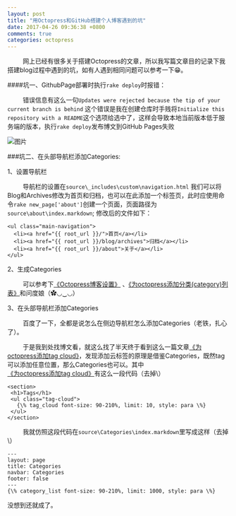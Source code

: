 ```yaml
---
layout: post
title: "用Octopress和GitHub搭建个人博客遇到的坑"
date: 2017-04-26 09:36:38 +0800
comments: true
categories: octopress
---
```

     网上已经有很多关于搭建Octopress的文章，所以我写篇文章目的记录下我搭建blog过程中遇到的坑，如有人遇到相同问题可以参考一下😁。<!--more-->


####坑一、GithubPage部署时执行```rake deploy```时报错：

     错误信息有这么一句```Updates were rejected because the tip of your current branch is behind```
这个错误是我在创建仓库时手贱将```Initialize this repository with a README```这个选项给选中了，这样会导致本地当前版本低于服务端的版本，执行```rake deploy```发布博文到GitHub Pages失败

 ![图片](https://haifengwei.github.io/images/Snip20170426_2.png)
 

###坑二、在头部导航栏添加Categories:
 
1、设置导航栏

     导航栏的设置在```source\_includes\custom\navigation.html```
我们可以将Blog和Archives修改为首页和归档，也可以在此添加一个标签页，此时应使用命令```rake new_page['about']```创建一个页面，页面路径为```source\about\index.markdown```;
修改后的文件如下：

```
<ul class="main-navigation"> 
  <li><a href="{{ root_url }}/">首页</a></li> 
  <li><a href="{{ root_url }}/blog/archives">归档</a></li> 
  <li><a href="{{ root_url }}/about">关于</a></li> 
</ul>
```

2、生成Categories

     可以参考下[《Octopress博客设置》](http://fwhyy.com/2013/05/octopress-blog-setting/) 、[《为octopress添加分类(category)列表》](http://codemacro.com/2012/07/18/add-category-list-to-octopress/)和问度娘（✿◡‿◡）
 
3、在头部导航栏添加Categories

     百度了一下，全都是说怎么在侧边导航栏怎么添加Categories（老铁，扎心了）。

     于是我到处找博文看，就这么找了半天终于看到这么一篇文章[《为octopress添加tag cloud》](http://codemacro.com/2012/07/18/add-tag-to-octopress/)，发现添加云标签的原理是借鉴Categories，既然tag可以添加任意位置，那么Categories也可以。其中[《为octopress添加tag cloud》](http://codemacro.com/2012/07/18/add-tag-to-octopress/)有这么一段代码（去掉\\）
 
 		
 ```
 <section>
  <h1>Tags</h1>
  <ul class="tag-cloud">
    {\% tag_cloud font-size: 90-210%, limit: 10, style: para \%}
  </ul>
</section>
 ```
     我就仿照这段代码在```source\Categories\index.markdown```里写成这样（去掉\\）

```
---
layout: page
title: Categories
navbar: Categories
footer: false
---
{\% category_list font-size: 90-210%, limit: 1000, style: para \%}
```


没想到还就成了。